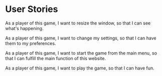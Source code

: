<h1> User Stories</h1>

As a player of this game, I want to resize the window, so that I can see what's happening.

As a player of this game, I want to change my settings, so that I can have them to my preferences.

As a player of this game, I want to start the game from the main menu, so that I can fulfill the main function of this website.

As a player of this game, I want to play the game, so that I can have fun.
